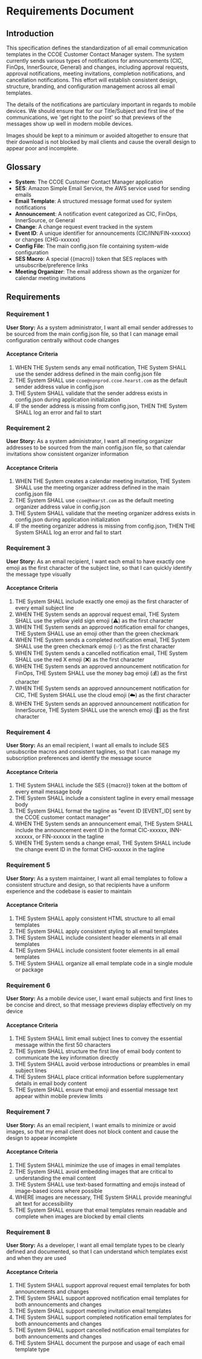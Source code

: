 # Requirements Document

## Introduction

This specification defines the standardization of all email communication templates in the CCOE Customer Contact Manager system. The system currently sends various types of notifications for announcements (CIC, FinOps, InnerSource, General) and changes, including approval requests, approval notifications, meeting invitations, completion notifications, and cancellation notifications. This effort will establish consistent design, structure, branding, and configuration management across all email templates.

The details of the notifications are particulary important in regards to mobile devices.  We should ensure that for our Title/Subject and first line of the communications, we 'get right to the point' so that previews of the messages show up well in modern mobile devices.

Images should be kept to a minimum or avoided altogether to ensure that their download is not blocked by mail clients and cause the overall design to appear poor and incomplete.

## Glossary

- **System**: The CCOE Customer Contact Manager application
- **SES**: Amazon Simple Email Service, the AWS service used for sending emails
- **Email Template**: A structured message format used for system notifications
- **Announcement**: A notification event categorized as CIC, FinOps, InnerSource, or General
- **Change**: A change request event tracked in the system
- **Event ID**: A unique identifier for announcements (CIC/INN/FIN-xxxxxx) or changes (CHG-xxxxxx)
- **Config File**: The main config.json file containing system-wide configuration
- **SES Macro**: A special {{macro}} token that SES replaces with unsubscribe/preference links
- **Meeting Organizer**: The email address shown as the organizer for calendar meeting invitations

## Requirements

### Requirement 1

**User Story:** As a system administrator, I want all email sender addresses to be sourced from the main config.json file, so that I can manage email configuration centrally without code changes

#### Acceptance Criteria

1. WHEN THE System sends any email notification, THE System SHALL use the sender address defined in the main config.json file
2. THE System SHALL use `ccoe@nonprod.ccoe.hearst.com` as the default sender address value in config.json
3. THE System SHALL validate that the sender address exists in config.json during application initialization
4. IF the sender address is missing from config.json, THEN THE System SHALL log an error and fail to start

### Requirement 2

**User Story:** As a system administrator, I want all meeting organizer addresses to be sourced from the main config.json file, so that calendar invitations show consistent organizer information

#### Acceptance Criteria

1. WHEN THE System creates a calendar meeting invitation, THE System SHALL use the meeting organizer address defined in the main config.json file
2. THE System SHALL use `ccoe@hearst.com` as the default meeting organizer address value in config.json
3. THE System SHALL validate that the meeting organizer address exists in config.json during application initialization
4. IF the meeting organizer address is missing from config.json, THEN THE System SHALL log an error and fail to start

### Requirement 3

**User Story:** As an email recipient, I want each email to have exactly one emoji as the first character of the subject line, so that I can quickly identify the message type visually

#### Acceptance Criteria

1. THE System SHALL include exactly one emoji as the first character of every email subject line
2. WHEN THE System sends an approval request email, THE System SHALL use the yellow yield sign emoji (⚠️) as the first character
3. WHEN THE System sends an approved notification email for changes, THE System SHALL use an emoji other than the green checkmark
4. WHEN THE System sends a completed notification email, THE System SHALL use the green checkmark emoji (✅) as the first character
5. WHEN THE System sends a cancelled notification email, THE System SHALL use the red X emoji (❌) as the first character
6. WHEN THE System sends an approved announcement notification for FinOps, THE System SHALL use the money bag emoji (💰) as the first character
7. WHEN THE System sends an approved announcement notification for CIC, THE System SHALL use the cloud emoji (☁️) as the first character
8. WHEN THE System sends an approved announcement notification for InnerSource, THE System SHALL use the wrench emoji (🔧) as the first character

### Requirement 4

**User Story:** As an email recipient, I want all emails to include SES unsubscribe macros and consistent taglines, so that I can manage my subscription preferences and identify the message source

#### Acceptance Criteria

1. THE System SHALL include the SES {{macro}} token at the bottom of every email message body
2. THE System SHALL include a consistent tagline in every email message body
3. THE System SHALL format the tagline as "event ID [EVENT_ID] sent by the CCOE customer contact manager"
4. WHEN THE System sends an announcement email, THE System SHALL include the announcement event ID in the format CIC-xxxxxx, INN-xxxxxx, or FIN-xxxxxx in the tagline
5. WHEN THE System sends a change email, THE System SHALL include the change event ID in the format CHG-xxxxxx in the tagline

### Requirement 5

**User Story:** As a system maintainer, I want all email templates to follow a consistent structure and design, so that recipients have a uniform experience and the codebase is easier to maintain

#### Acceptance Criteria

1. THE System SHALL apply consistent HTML structure to all email templates
2. THE System SHALL apply consistent styling to all email templates
3. THE System SHALL include consistent header elements in all email templates
4. THE System SHALL include consistent footer elements in all email templates
5. THE System SHALL organize all email template code in a single module or package

### Requirement 6

**User Story:** As a mobile device user, I want email subjects and first lines to be concise and direct, so that message previews display effectively on my device

#### Acceptance Criteria

1. THE System SHALL limit email subject lines to convey the essential message within the first 50 characters
2. THE System SHALL structure the first line of email body content to communicate the key information directly
3. THE System SHALL avoid verbose introductions or preambles in email subject lines
4. THE System SHALL place critical information before supplementary details in email body content
5. THE System SHALL ensure that emoji and essential message text appear within mobile preview limits

### Requirement 7

**User Story:** As an email recipient, I want emails to minimize or avoid images, so that my email client does not block content and cause the design to appear incomplete

#### Acceptance Criteria

1. THE System SHALL minimize the use of images in email templates
2. THE System SHALL avoid embedding images that are critical to understanding the email content
3. THE System SHALL use text-based formatting and emojis instead of image-based icons where possible
4. WHERE images are necessary, THE System SHALL provide meaningful alt text for accessibility
5. THE System SHALL ensure that email templates remain readable and complete when images are blocked by email clients

### Requirement 8

**User Story:** As a developer, I want all email template types to be clearly defined and documented, so that I can understand which templates exist and when they are used

#### Acceptance Criteria

1. THE System SHALL support approval request email templates for both announcements and changes
2. THE System SHALL support approved notification email templates for both announcements and changes
3. THE System SHALL support meeting invitation email templates
4. THE System SHALL support completed notification email templates for both announcements and changes
5. THE System SHALL support cancelled notification email templates for both announcements and changes
6. THE System SHALL document the purpose and usage of each email template type
